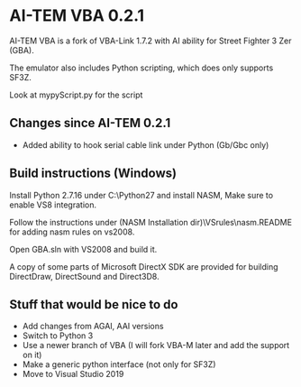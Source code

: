 # AI-TEM VBA 0.2.1
AI-TEM VBA is a fork of VBA-Link 1.7.2 with AI ability for Street Fighter 3 Zer (GBA).

The emulator also includes Python scripting, which does only supports SF3Z.

Look at mypyScript.py for the script

## Changes since AI-TEM 0.2.1
- Added ability to hook serial cable link under Python (Gb/Gbc only)

## Build instructions (Windows)
Install Python 2.7.16 under C:\Python27 and install NASM, Make sure to enable VS8 integration.

Follow the instructions under (NASM Installation dir)\VSrules\nasm.README for adding nasm rules on vs2008.

Open GBA.sln with VS2008 and build it.

A copy of some parts of Microsoft DirectX SDK are provided for building DirectDraw, DirectSound and Direct3D8.

## Stuff that would be nice to do
- Add changes from AGAI, AAI versions
- Switch to Python 3
- Use a newer branch of VBA (I will fork VBA-M later and add the support on it)
- Make a generic python interface (not only for SF3Z)
- Move to Visual Studio 2019
